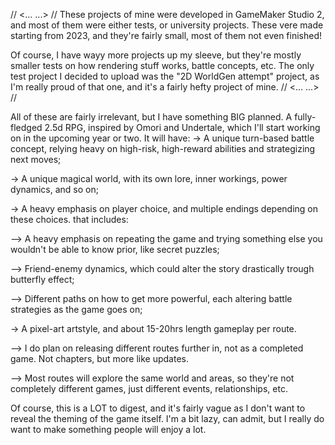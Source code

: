 // <... ...> //
These projects of mine were developed in GameMaker Studio 2, and most of them were either tests, or university projects. 
These vere made starting from 2023, and they're fairly small, most of them not even finished!

Of course, I have wayy more projects up my sleeve, but they're mostly smaller tests on how rendering stuff works, battle concepts, etc. 
The only test project I decided to upload was the "2D WorldGen attempt" project, as I'm really proud of that one, and it's a fairly hefty project of mine.
// <... ...> //

All of these are fairly irrelevant, but I have something BIG planned. A fully-fledged 2.5d RPG, inspired by Omori and Undertale, which I'll start working on in the upcoming year or two.
It will have:
-> A unique turn-based battle concept, relying heavy on high-risk, high-reward abilities and strategizing next moves;

-> A unique magical world, with its own lore, inner workings, power dynamics, and so on;

-> A heavy emphasis on player choice, and multiple endings depending on these choices. that includes:

--> A heavy emphasis on repeating the game and trying something else you wouldn't be able to know prior, like secret puzzles;

--> Friend-enemy dynamics, which could alter the story drastically trough butterfly effect;

--> Different paths on how to get more powerful, each altering battle strategies as the game goes on;  

-> A pixel-art artstyle, and about 15-20hrs length gameplay per route.

--> I do plan on releasing different routes further in, not as a completed game. Not chapters, but more like updates.

--> Most routes will explore the same world and areas, so they're not completely different games, just different events, relationships, etc.

Of course, this is a LOT to digest, and it's fairly vague as I don't want to reveal the theming of the game itself. 
I'm a bit lazy, can admit, but I really do want to make something people will enjoy a lot.
